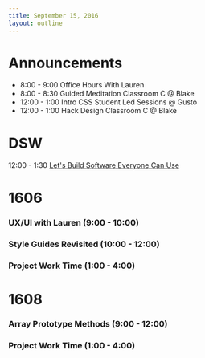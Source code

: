 ```yaml
---
title: September 15, 2016
layout: outline
---
```

# Announcements
  - 8:00 - 9:00  Office Hours With Lauren
  - 8:00 - 8:30 Guided Meditation Classroom C @ Blake
  - 12:00 - 1:00 Intro CSS Student Led Sessions @ Gusto
  - 12:00 - 1:00 Hack Design Classroom C @ Blake  

# DSW
12:00 - 1:30 [Let's Build Software Everyone Can Use](https://www.denverstartupweek.org/schedule/2385-let-s-build-software-everyone-can-use)

# 1606

### UX/UI with Lauren (9:00 - 10:00)

### Style Guides Revisited (10:00 - 12:00)

### Project Work Time (1:00 - 4:00)

# 1608

### Array Prototype Methods (9:00 - 12:00)

### Project Work Time (1:00 - 4:00)
